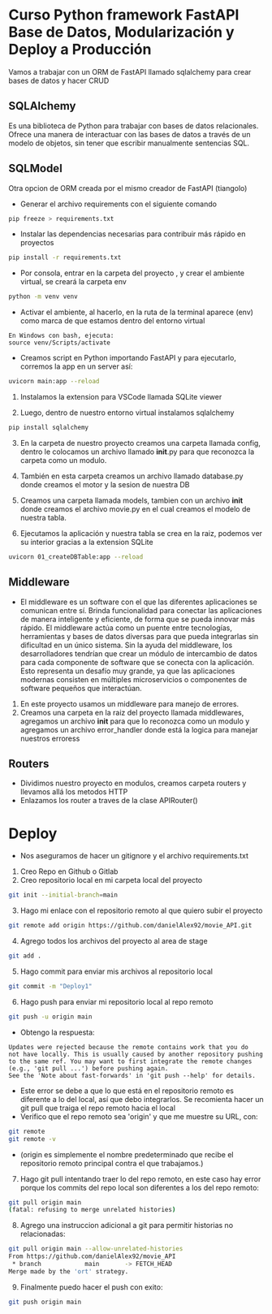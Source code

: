 # Curso Python framework FastAPI Base de Datos, Modularización y Deploy a Producción

Vamos a trabajar con un ORM de FastAPI llamado sqlalchemy para crear bases de datos
y hacer CRUD

## SQLAlchemy 
Es una biblioteca de Python para trabajar con bases de datos relacionales. Ofrece una manera de interactuar con las bases de datos a través de un modelo de objetos, sin tener que escribir manualmente sentencias SQL.

## SQLModel
Otra opcion de ORM creada por el mismo creador de FastAPI (tiangolo)

- Generar el archivo requirements con el siguiente comando
```sh
pip freeze > requirements.txt
```
- Instalar las dependencias necesarias para contribuir más rápido en proyectos
```sh
pip install -r requirements.txt
```
- Por consola, entrar en la carpeta del proyecto , y crear el ambiente virtual, se creará la carpeta env
```sh
python -m venv venv
```
- Activar el ambiente, al hacerlo, en la ruta de la terminal aparece (env) como marca de que estamos dentro del entorno virtual
```
En Windows con bash, ejecuta:
source venv/Scripts/activate
```
- Creamos script en Python importando FastAPI y para ejecutarlo, corremos la app en un server así:
```sh
uvicorn main:app --reload
```

1. Instalamos la extension para VSCode llamada SQLite viewer

2. Luego, dentro de nuestro entorno virtual instalamos sqlalchemy

```sh
pip install sqlalchemy
```
3. En la carpeta de nuestro proyecto creamos una carpeta llamada config, dentro le colocamos un archivo llamado __init__.py para que reconozca la carpeta como un modulo.

4. También en esta carpeta creamos un archivo llamado database.py donde creamos el motor y la sesion de nuestra DB

5. Creamos una carpeta llamada models, tambien con un archivo __init__ donde creamos el archivo movie.py en el cual creamos el modelo de nuestra tabla.

6. Ejecutamos la aplicación y nuestra tabla se crea en la raiz, podemos ver su interior gracias a la extension SQLite
```sh
uvicorn 01_createDBTable:app --reload
```
## Middleware
- El middleware es un software con el que las diferentes aplicaciones se comunican entre sí. Brinda funcionalidad para conectar las aplicaciones de manera inteligente y eficiente, de forma que se pueda innovar más rápido. El middleware actúa como un puente entre tecnologías, herramientas y bases de datos diversas para que pueda integrarlas sin dificultad en un único sistema. Sin la ayuda del middleware, los desarrolladores tendrían que crear un módulo de intercambio de datos para cada componente de software que se conecta con la aplicación. Esto representa un desafío muy grande, ya que las aplicaciones modernas consisten en múltiples microservicios o componentes de software pequeños que interactúan.

1. En este proyecto usamos un middleware para manejo de errores.
2. Creamos una carpeta en la raiz del proyecto llamada middlewares, agregamos un archivo __init__ para que lo reconozca como un modulo y agregamos un archivo error_handler donde está la logica para manejar nuestros erroress

## Routers
- Dividimos nuestro proyecto en modulos, creamos carpeta routers y llevamos allá los metodos HTTP
- Enlazamos los router a traves de la clase APIRouter()

# Deploy

- Nos aseguramos de hacer un gitignore y el archivo requirements.txt

1. Creo Repo en Github o Gitlab
2. Creo repositorio local en mi carpeta local del proyecto
```sh
git init --initial-branch=main
```
3. Hago mi enlace con el repositorio remoto al que quiero subir el proyecto
```sh
git remote add origin https://github.com/danielAlex92/movie_API.git
```
4. Agrego todos los archivos del proyecto al area de stage
```sh
git add .
```
5. Hago commit para enviar mis archivos al repositorio local
```sh
git commit -m "Deploy1"
```
6. Hago push para enviar mi repositorio local al repo remoto
```sh
git push -u origin main
```
- Obtengo la respuesta:
```
Updates were rejected because the remote contains work that you do
not have locally. This is usually caused by another repository pushing
to the same ref. You may want to first integrate the remote changes
(e.g., 'git pull ...') before pushing again.
See the 'Note about fast-forwards' in 'git push --help' for details.
```
- Este error se debe a que lo que está en el repositorio remoto es diferente a lo del local, así que debo integrarlos. Se recomienta hacer un git pull que traiga el repo remoto hacia el local
- Verifico que el repo remoto sea 'origin' y que me muestre su URL, con:
```sh
git remote
git remote -v
```
- (origin es simplemente el nombre predeterminado que recibe el repositorio remoto principal contra el que trabajamos.)

7. Hago git pull intentando traer lo del repo remoto, en este caso hay error porque los commits del repo local son diferentes a los del repo remoto:
```sh
git pull origin main 
(fatal: refusing to merge unrelated histories)
```
8. Agrego una instruccion adicional a git para permitir historias no relacionadas:
```sh
git pull origin main --allow-unrelated-histories
From https://github.com/danielAlex92/movie_API
 * branch            main       -> FETCH_HEAD
Merge made by the 'ort' strategy.
```
9. Finalmente puedo hacer el push con exito:
```sh
git push origin main
```